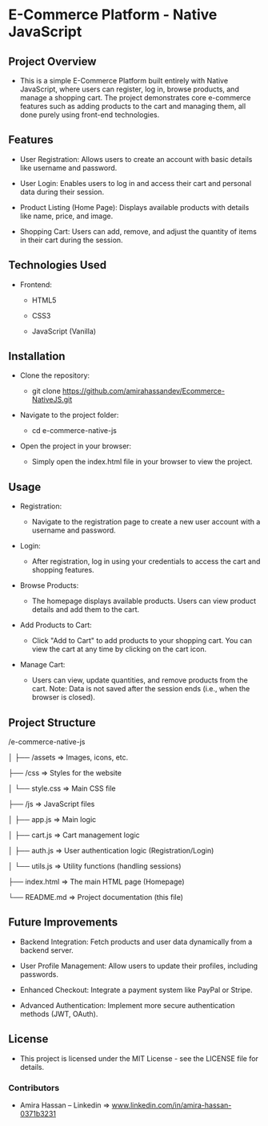 # E-Commerce Platform - Native JavaScript
## Project Overview
 - This is a simple E-Commerce Platform built entirely with Native JavaScript, where users can register, log in, browse products, and manage a shopping cart. The project demonstrates core e-commerce features such as adding products to the cart and managing them, all done purely using front-end technologies.



## Features
 - User Registration: Allows users to create an account with basic details like username and password.

 - User Login: Enables users to log in and access their cart and personal data during their session.

 - Product Listing (Home Page): Displays available products with details like name, price, and image.

 - Shopping Cart: Users can add, remove, and adjust the quantity of items in their cart during the session.




## Technologies Used
 - Frontend:

   - HTML5

   - CSS3

   - JavaScript (Vanilla)




## Installation
 - Clone the repository:
   - git clone https://github.com/amirahassandev/Ecommerce-NativeJS.git
 
 - Navigate to the project folder:

   - cd e-commerce-native-js
  
 - Open the project in your browser:
   - Simply open the index.html file in your browser to view the project.



## Usage
 - Registration:

    - Navigate to the registration page to create a new user account with a username and password.

 - Login:

   - After registration, log in using your credentials to access the cart and shopping features.

 - Browse Products:

   - The homepage displays available products. Users can view product details and add them to the cart.

 - Add Products to Cart:

   - Click "Add to Cart" to add products to your shopping cart. You can view the cart at any time by clicking on the cart icon.

 - Manage Cart:

   - Users can view, update quantities, and remove products from the cart. Note: Data is not saved after the session ends (i.e., when the browser is closed).



## Project Structure

/e-commerce-native-js

│
├── /assets          =>       Images, icons, etc.

├── /css             =>       Styles for the website

│   └── style.css   =>       Main CSS file

├── /js               =>      JavaScript files

│   ├── app.js       =>       Main logic

│   ├── cart.js       =>      Cart management logic

│   ├── auth.js       =>      User authentication logic (Registration/Login)

│   └── utils.js       =>     Utility functions (handling sessions)

├── index.html         =>     The main HTML page (Homepage)

└── README.md           =>    Project documentation (this file)




## Future Improvements
 - Backend Integration: Fetch products and user data dynamically from a backend server.

 - User Profile Management: Allow users to update their profiles, including passwords.

 - Enhanced Checkout: Integrate a payment system like PayPal or Stripe.

 - Advanced Authentication: Implement more secure authentication methods (JWT, OAuth).



## License
 - This project is licensed under the MIT License - see the LICENSE file for details.


### Contributors
 - Amira Hassan – Linkedin => www.linkedin.com/in/amira-hassan-0371b3231

